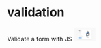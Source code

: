 # validation
Validate a form with JS
<img height="32" src="assets/127.0.0.1_5500_validation-form_index.html.png">
